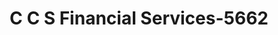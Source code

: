 ---
f_zip-code: 34474
f_state-code: FL
title: C C S Financial Services-5662
f_phone: 352-629-0233
f_city-only: Ocala
f_address: 1610 South Pine Avenue Ocala
f_location-unique-id: '5662'
slug: c-c-s-financial-services-5662
updated-on: '2024-05-30T13:46:58.046Z'
created-on: '2024-05-30T13:36:59.803Z'
published-on: '2024-05-30T13:54:32.469Z'
f_city-state: cms/city/ocala-fl.md
f_company: cms/company/c-c-s-financial-services.md
f_state: cms/state/florida.md
layout: '[payday-loan].html'
tags: payday-loan
---